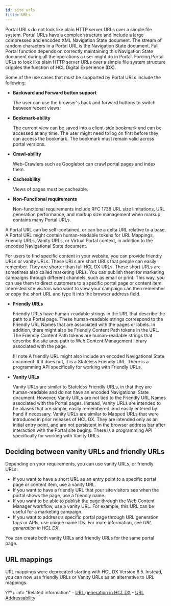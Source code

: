 ```yaml
---
id: site_urls
title: URLs
---
```





Portal URLs do not look like plain HTTP server URLs over a simple file system. Portal URLs have a complex structure and include a large compressed and encoded XML Navigation State document. The stream of random characters in a Portal URL is the Navigation State document. Full Portal function depends on correctly maintaining this Navigation State document during all the operations a user might do in Portal. Forcing Portal URLs to look like plain HTTP server URLs over a simple file system structure cripples the function of HCL Digital Experience (DX).

Some of the use cases that must be supported by Portal URLs include the following:

-   ****Backward and Forward** button support**

    The user can use the browser's back and forward buttons to switch between recent views.

-   **Bookmark-ability**

    The current view can be saved into a client-side bookmark and can be accessed at any time. The user might need to log on first before they can access the bookmark. The bookmark must remain valid across portal versions.

-   **Crawl-ability**

    Web-Crawlers such as Googlebot can crawl portal pages and index them.

-   **Cacheability**

    Views of pages must be cacheable.

-   **Non-Functional requirements**

    Non-functional requirements include RFC 1738 URL size limitations, URL generation performance, and markup size management when markup contains many Portal URLs.


A Portal URL can be self-contained, or can be a delta URL relative to a base. A Portal URL might contain human-readable tokens for URL Mappings, Friendly URLs, Vanity URLs, or Virtual Portal context, in addition to the encoded Navigational State document.

For users to find specific content in your website, you can provide friendly URLs or vanity URLs. These URLs are short URLs that people can easily remember. They are shorter than full HCL DX URLs. These short URLs are sometimes also called marketing URLs. You can publish them for marketing campaigns through different channels, such as email or print. This way, you can use them to direct customers to a specific portal page or content item. Interested site visitors who want to view your campaign can then remember or copy the short URL and type it into the browser address field.

-   **Friendly URLs**

    Friendly URLs have human-readable strings in the URL that describe the path to a Portal page. These human-readable strings correspond to the Friendly URL Names that are associated with the pages or labels. In addition, there might also be Friendly Content Path tokens in the URL. The Friendly Content Path tokens are human-readable strings that describe the site area path to Web Content Management library associated with the page.

    !!! note
        A friendly URL might also include an encoded Navigational State document. If it does not, it is a Stateless Friendly URL. There is a programming API specifically for working with Friendly URLs.

-   **Vanity URLs**

    Vanity URLs are similar to Stateless Friendly URLs, in that they are human-readable and do not have an encoded Navigational State document. However, Vanity URLs are not tied to the Friendly URL Names associated with the Portal pages. Instead, Vanity URLs are intended to be aliases that are simple, easily remembered, and easily entered by hand if necessary. Vanity URLs are similar to Mapped URLs that were introduced in prior releases of HCL DX. They are intended only as an initial entry point, and are not persistent in the browser address bar after interaction with the Portal site begins. There is a programming API specifically for working with Vanity URLs.


## Deciding between vanity URLs and friendly URLs

Depending on your requirements, you can use vanity URLs, or friendly URLs:

-   If you want to have a short URL as an entry point to a specific portal page or content item, use a vanity URL.
-   If you want to have a friendly URL that your site visitors see when the portal shows the page, use a friendly name.
-   If you want to be able to publish the page through the Web Content Manager workflow, use a vanity URL. For example, this URL can be useful for a marketing campaign.
-   If you want to address a specific portal page through URL generation tags or APIs, use unique name IDs. For more information, see *URL generation in HCL DX*.

You can create both vanity URLs and friendly URLs for the same portal page.

## URL mappings

URL mappings were deprecated starting with HCL DX Version 8.5. Instead, you can now use friendly URLs or Vanity URLs as an alternative to URL mappings.


???+ info "Related information"
    -   [URL generation in HCL DX](../../../extend_dx/apis/url_generation/index.md)
    -   [URL Addressability](../url_addressing/index.md)

